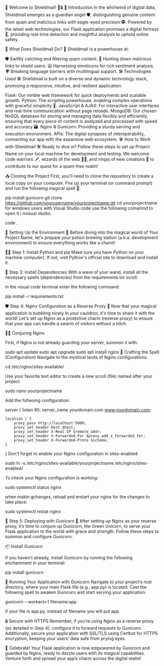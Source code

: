 🌟 Welcome to Shieldmail! 🎉🔒
📜 Introduction
In the whirlwind of digital data, Shieldmail emerges as a guardian angel 🛡️, distinguishing genuine content from spam and malicious links with eagle-eyed precision 🕵️. Powered by the latest web technologies, our Flask application promises a digital fortress 🏰, providing real-time detection and insightful analysis to uphold online safety.

🚀 What Does Shieldmail Do? 🚀
Shieldmail is a powerhouse at:

🛡️ Swiftly catching and filtering spam content.
🔗 Hunting down malicious links to shield users.
😃 Harnessing emoticons for rich sentiment analysis.
🌍 Breaking language barriers with multilingual support.
🛠️ Technologies Used 🛠️
Shieldmail is built on a diverse and dynamic technology stack, promising a responsive, intuitive, and resilient application:

Flask: Our nimble web framework for quick deployments and scalable growth.
Python: The scripting powerhouse, enabling complex operations with graceful simplicity 🎩.
JavaScript & AJAX: For interactive user interfaces and real-time communication without page reloads.
MongoDB: Our chosen NoSQL database for storing and managing data flexibly and efficiently, ensuring that every piece of content is analyzed and processed with speed and accuracy 🗃️.
Nginx & Gunicorn: Providing a sturdy serving and execution environment.
APIs: The digital synapses of interoperability, connecting our app with the expansive web ecosystem.
🛠 How to Work with Shieldmail 🛠
Ready to dive in? Follow these steps to set up Project Name on your local machine for development and testing. We welcome code warriors 🗡️, wizards of the web 🧙‍♂️, and ninjas of new creations 🥷 to contribute to our quest for a spam-free realm!

📥 Cloning the Project
First, you'll need to clone the repository to create a local copy on your computer. Fire up your terminal (or command prompt) and run the following magical spell 🔮:

pip install gunicorn
git clone https://github.com/yourusername/yourprojectname.git
cd yourprojectname
for windows users with Visual Studio code use the following comamnd to open it i nvisual studio:

code .

🌟 Setting Up the Environment 🌈
Before diving into the magical world of Your Project Name, let's prepare your potion brewing station (a.k.a. development environment) to ensure everything works like a charm!

🧙‍♂️ Step 1: Install Python and pip
Make sure you have Python on your machine computer). If not, visit Python's official site to download and install it.

📝 Step 3: Install Dependencies
With a wave of your wand, install all the necessary spells (dependencies) from the requirements.txt scroll:

in the visual code terminal enter the following command:

pip install -r requirements.txt

🛡️ Step 4: Nginx Configuration as a Reverse Proxy 🚀
Now that your magical application is bubbling nicely in your cauldron, it's time to share it with the world! Let's set up Nginx as a protective charm (reverse proxy) to ensure that your app can handle a swarm of visitors without a hitch.

🧙‍♂️ Conjuring Nginx

First, if Nginx is not already guarding your server, summon it with:

sudo apt update
sudo apt upgrade
sudo apt install nginx
📜 Crafting the Spell (Configuration)
Navigate to the mystical lands of Nginx configurations:

cd /etc/nginx/sites-available/ 

Use your favorite text editor to create a new scroll (file) named after your project:

sudo nano yourprojectname

Add the follwoing configuration:

server {
    listen 80;
    server_name yourdomain.com www.yourdomain.com;

    location / {
        proxy_pass http://localhost:5000;
        proxy_set_header Host $host;
        proxy_set_header X-Real-IP $remote_addr;
        proxy_set_header X-Forwarded-For $proxy_add_x_forwarded_for;
        proxy_set_header X-Forwarded-Proto $scheme;
    }
}
Don't forget to enable your Nginx configuration in sites-enabled:

sudo ln -s /etc/nginx/sites-available/yourprojectname /etc/nginx/sites-enabled/

To check your Nginx configuration is working:

sudo systemctl status nginx

when makin gchanges, reload and erstart your nginx for the changes to take place:

sudo systemctl restat nginx

🚀 Step 5: Deploying with Gunicorn 🦄
After setting up Nginx as your reverse proxy, it’s time to conjure up Gunicorn, the Green Unicorn, to serve your Flask application to the world with grace and strength. Follow these steps to summon and configure Gunicorn.

📦 Install Gunicorn

If you haven't already, install Gunicorn by running the following enchantment in your terminal:

pip install gunicorn

🌟 Running Your Application with Gunicorn Navigate to your project’s root directory, where your main Flask file (e.g., app.py) is located. Cast the following spell to awaken Gunicorn and start serving your application:

gunicorn --workers=1 filename:app

if your file is app.py, instead of filename you will put app

🔒 Secure with HTTPS Remember, if you’re using Nginx as a reverse proxy (as detailed in Step 4), configure it to forward requests to Gunicorn. Additionally, secure your application with SSL/TLS using Certbot for HTTPS encryption, keeping your users’ data safe from prying eyes.

🎉 Celebrate! Your Flask application is now empowered by Gunicorn and guarded by Nginx, ready to dazzle users with its magical capabilities. Venture forth and spread your app’s charm across the digital realm!
